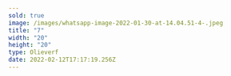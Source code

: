 ```yaml
---
sold: true
image: /images/whatsapp-image-2022-01-30-at-14.04.51-4-.jpeg
title: "7"
width: "20"
height: "20"
type: Olieverf
date: 2022-02-12T17:17:19.256Z
---
```

